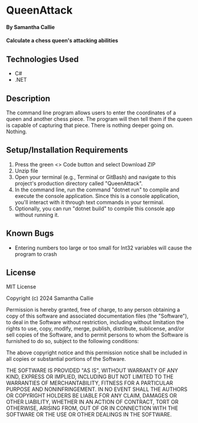 # QueenAttack

#### By **Samantha Callie**

#### Calculate a chess queen's attacking abilities

## Technologies Used

* C#
* .NET

## Description

The command line program allows users to enter the coordinates of a queen and another chess piece. The program will then tell them if the queen is capable of capturing that piece. There is nothing deeper going on. Nothing.

## Setup/Installation Requirements

1. Press the green <> Code button and select Download ZIP
2. Unzip file
4. Open your terminal (e.g., Terminal or GitBash) and navigate to this project's production directory called "QueenAttack".
5. In the command line, run the command "dotnet run" to compile and execute the console application. Since this is a console application, you'll interact with it through text commands in your terminal.
6. Optionally, you can run "dotnet build" to compile this console app without running it.

## Known Bugs

* Entering numbers too large or too small for Int32 variables will cause the program to crash

## License

MIT License

Copyright (c) 2024 Samantha Callie

Permission is hereby granted, free of charge, to any person obtaining a copy
of this software and associated documentation files (the "Software"), to deal
in the Software without restriction, including without limitation the rights
to use, copy, modify, merge, publish, distribute, sublicense, and/or sell
copies of the Software, and to permit persons to whom the Software is
furnished to do so, subject to the following conditions:

The above copyright notice and this permission notice shall be included in all
copies or substantial portions of the Software.

THE SOFTWARE IS PROVIDED "AS IS", WITHOUT WARRANTY OF ANY KIND, EXPRESS OR
IMPLIED, INCLUDING BUT NOT LIMITED TO THE WARRANTIES OF MERCHANTABILITY,
FITNESS FOR A PARTICULAR PURPOSE AND NONINFRINGEMENT. IN NO EVENT SHALL THE
AUTHORS OR COPYRIGHT HOLDERS BE LIABLE FOR ANY CLAIM, DAMAGES OR OTHER
LIABILITY, WHETHER IN AN ACTION OF CONTRACT, TORT OR OTHERWISE, ARISING FROM,
OUT OF OR IN CONNECTION WITH THE SOFTWARE OR THE USE OR OTHER DEALINGS IN THE
SOFTWARE.